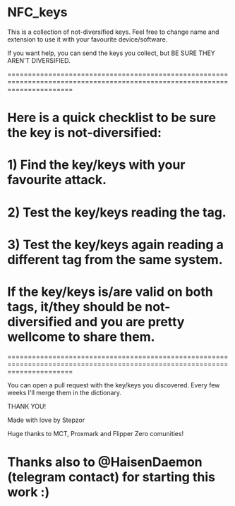 # NFC_keys

This is a collection of not-diversified keys.
Feel free to change name and extension to use it with your favourite device/software.


If you want help, you can send the keys you collect, but BE SURE THEY AREN'T DIVERSIFIED.

============================================================================================================================
# Here is a quick checklist to be sure the key is not-diversified:
#
# 1) Find the key/keys with your favourite attack.
# 2) Test the key/keys reading the tag.
# 3) Test the key/keys again reading a different tag from the same system.
#
# If the key/keys is/are valid on both tags, it/they should be not-diversified and you are pretty wellcome to share them.
============================================================================================================================

You can open a pull request with the key/keys you discovered.
Every few weeks I'll merge them in the dictionary.

THANK YOU!

Made with love by Stepzor



Huge thanks to MCT, Proxmark and Flipper Zero comunities!
# Thanks also to @HaisenDaemon (telegram contact) for starting this work :)
